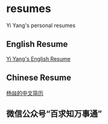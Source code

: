 # resumes
Yi Yang's personal resumes

## English Resume

<a href="https://github.com/yyang13/resumes/blob/main/yangyi-english-resume.md">Yi Yang's English Resume</a>

## Chinese Resume

<a href="https://github.com/yyang13/resumes/blob/main/yangyi-chinese-resume.md">杨燚的中文简历</a>

## 微信公众号“百求知万事通”
